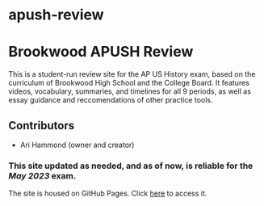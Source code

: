 # apush-review
<h1>Brookwood APUSH Review</h1>
<p> This is a student-run review site for the AP US History exam, based on the curriculum of Brookwood High School and the College Board. It features videos, vocabulary, summaries, and timelines for all 9 periods, as well as essay guidance and reccomendations of other practice tools.</p>
<h2>Contributors</h2>
<ul>
  <li>Ari Hammond (owner and creator)</li>
</ul>
<h3>This site updated as needed, and as of now, is reliable for the <em>May 2023</em> exam.</h3>
The site is housed on GitHub Pages. Click <a href="arihamm24.github.io/apush-review">here</a> to access it. 
